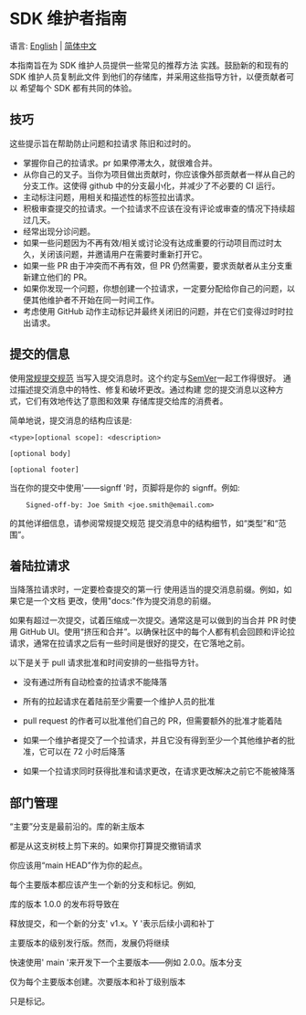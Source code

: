 # SDK 维护者指南

语言: [English](/docs/SDK-maintainer-guidelines.md) | [简体中文](SDK-maintainer-guidelines.md)

<!-- no verify-specs -->

本指南旨在为 SDK 维护人员提供一些常见的推荐方法
实践。鼓励新的和现有的 SDK 维护人员复制此文件
到他们的存储库，并采用这些指导方针，以便贡献者可以
希望每个 SDK 都有共同的体验。

## 技巧

这些提示旨在帮助防止问题和拉请求
陈旧和过时的。

- 掌握你自己的拉请求。pr 如果停滞太久，就很难合并。
- 从你自己的叉子。当你为项目做出贡献时，你应该像外部贡献者一样从自己的分支工作。这使得 github 中的分支最小化，并减少了不必要的 CI 运行。
- 主动标注问题，用相关和描述性的标签拉出请求。
- 积极审查提交的拉请求。一个拉请求不应该在没有评论或审查的情况下持续超过几天。
- 经常出现分诊问题。
- 如果一些问题因为不再有效/相关或讨论没有达成重要的行动项目而过时太久，关闭该问题，并邀请用户在需要时重新打开它。
- 如果一些 PR 由于冲突而不再有效，但 PR 仍然需要，要求贡献者从主分支重新建立他们的 PR。
- 如果你发现一个问题，你想创建一个拉请求，一定要分配给你自己的问题，以便其他维护者不开始在同一时间工作。
- 考虑使用 GitHub 动作主动标记并最终关闭旧的问题，并在它们变得过时时拉出请求。

## 提交的信息

使用[常规提交规范](https://www.conventionalcommits.org/en/v1.0.0/)
当写入提交消息时。这个约定与[SemVer](http://semver.org/)一起工作得很好。
通过描述提交消息中的特性、修复和破坏更改。通过构建
您的提交消息以这种方式，它们有效地传达了意图和效果
存储库提交给库的消费者。

简单地说，提交消息的结构应该是:

```
<type>[optional scope]: <description>

[optional body]

[optional footer]
```

当在你的提交中使用'——signff '时，页脚将是你的 signff。例如:

```
    Signed-off-by: Joe Smith <joe.smith@email.com>
```

的其他详细信息，请参阅常规提交规范
提交消息中的结构细节，如“类型”和“范围”。

## 着陆拉请求

当降落拉请求时，一定要检查提交的第一行
使用适当的提交消息前缀。例如，如果它是一个文档
更改，使用"docs:"作为提交消息的前缀。

如果有超过一次提交，试着压缩成一次提交。通常这是可以做到的当合并 PR 时使用 GitHub UI。使用“挤压和合并”。以确保社区中的每个人都有机会回顾和评论拉请求，通常在拉请求之后有一些时间是很好的提交，在它落地之前。

以下是关于 pull 请求批准和时间安排的一些指导方针。

- 没有通过所有自动检查的拉请求不能降落

- 所有的拉起请求在着陆前至少需要一个维护人员的批准

- pull request 的作者可以批准他们自己的 PR，但需要额外的批准才能着陆

- 如果一个维护者提交了一个拉请求，并且它没有得到至少一个其他维护者的批准，它可以在 72 小时后降落

- 如果一个拉请求同时获得批准和请求更改，在请求更改解决之前它不能被降落

## 部门管理

“主要”分支是最前沿的。库的新主版本

都是从这支树枝上剪下来的。如果你打算提交撤销请求

你应该用“main HEAD”作为你的起点。

每个主要版本都应该产生一个新的分支和标记。例如,

库的版本 1.0.0 的发布将导致在

释放提交，和一个新的分支' v1.x。Y '表示后续小调和补丁

主要版本的级别发行版。然而，发展仍将继续

快速使用' main '来开发下一个主要版本——例如 2.0.0。版本分支

仅为每个主要版本创建。次要版本和补丁级别版本

只是标记。
